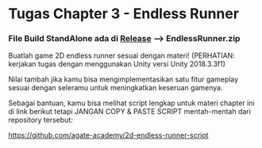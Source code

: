 # Tugas Chapter 3 - Endless Runner

<h3>File Build StandAlone ada di <a href = "https://github.com/NaufalAmajid/2D_EndlessRunner/releases/tag/v1.0">Release</a> --> EndlessRunner.zip </h3>

<p>
Buatlah game 2D endless runner sesuai dengan materi! (PERHATIAN: kerjakan tugas dengan menggunakan Unity versi Unity 2018.3.3f1)

Nilai tambah jika kamu bisa mengimplementasikan satu fitur gameplay sesuai dengan seleramu untuk meningkatkan keseruan gamenya. 

Sebagai bantuan, kamu bisa melihat script lengkap untuk materi chapter ini di link berikut tetapi JANGAN COPY & PASTE SCRIPT mentah-mentah dari repository tersebut:

<a href = "https://github.com/agate-academy/2d-endless-runner-script">https://github.com/agate-academy/2d-endless-runner-script</a>
</p>

